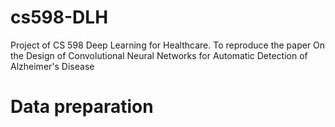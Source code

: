 # cs598-DLH
Project of CS 598 Deep Learning for Healthcare. To reproduce the paper On the Design of Convolutional Neural Networks for Automatic Detection of Alzheimer's Disease

# Data preparation

